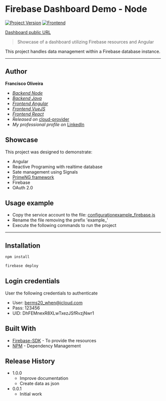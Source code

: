 # Firebase Dashboard Demo - Node
[![Project Version][version-image]][version-url]
[![Frontend][Frontend-image]][Frontend-url]


[Dashboard public URL][public-url]

> Showcase of a dashboard utilizing Firebase resources and Angular

This project handles data management within a Firebase database instance.


---
## Author

**Francisco Oliveira**
* *[Backend Node][repository-url]*
* *[Backend Java][repository-url-java]*
* *[Frontend Angular][repository-url-angular]*
* *[Frontend VueJS][repository-url-vue]*
* *[Frontend React][repository-url-react]*
* *Released on* [cloud-provider][cloud-provider-url]
* *My professional profile on* [LinkedIn][linkedin-url]

## Showcase

This project was designed to demonstrate:

* Angular
* Reactive Programing with realtime database
* Sate management using Signals
* [PrimeNG framework][primeng-url]
* Firebase
* OAuth 2.0


## Usage example

- Copy the service account to the file: [configuration](configuration)[example_firebase.js](configuration/example_firebase.js)
- Rename the file removing the prefix 'example_'
- Execute the following commands to run the project

---

## Installation

```sh
npm install
```

```sh
firebase deploy
```

## Login credentials
User the following credentials to authenticate

- User: berms20_when@icloud.com
- Pass: 123456
- UID: DhFEMnexR8XLwTxezJSfRvzjNwr1

## Built With

* [Firebase-SDK](https://firebase.google.com/docs/reference/node) - To provide the resources
* [NPM](https://www.npmjs.com/) -  Dependency Management

## Release History

* 1.0.0
    * Improve documentation
    * Create data as json
* 0.0.1
    * Initial work


<!-- Markdown link & img dfn's -->

[public-url]: TODO

[header-url]: github-template.png
[header-link]: https://github.com/EliasOliveira

[repository-url]: https://github.com/EliasOliveira/dashboard-node

[cloud-provider-url]: https://console.firebase.google.com/u/0/project/francisco-oliveira

[linkedin-url]: https://www.linkedin.com/in/junior-oliveira-dev/

[primeng-url]: https://primeng.org

[version-image]: https://img.shields.io/badge/Version-1.0.0-brightgreen?style=for-the-badge&logo=appveyor
[version-url]: https://img.shields.io/badge/version-1.0.0-green
[Frontend-image]: https://img.shields.io/badge/Frontend-Angular-blue?style=for-the-badge
[Frontend-url]: https://img.shields.io/badge/Frontend-Angular-blue?style=for-the-badge


[repository-url-java]: https://github.com/EliasOliveira/dashboard-java
[repository-url-angular]: https://github.com/EliasOliveira/dashboard-angular
[repository-url-vue]: https://github.com/EliasOliveira/dashboard-vue
[repository-url-react]: https://github.com/EliasOliveira/dashboard-react